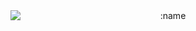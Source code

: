 <div align="center">
<img src="https://count.getloli.com/get/@:code-huddle-shahpaal?theme=booru-r6gdrawfriends" alt=":name" style="display: block; margin: auto;" />
</div>
